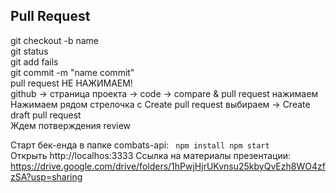 ## Pull Request
git checkout -b name <br>
git status <br>
git add fails <br>
git commit -m "name commit" <br>
pull request НЕ НАЖИМАЕМ! <br>
github -> страница проекта -> code -> compare & pull request нажимаем <br>
Нажимаем рядом стрелочка c  Create pull request выбираем -> Create draft pull request <br>
Ждем потверждения review

Старт бек-енда в папке combats-api:
<code>
  npm install
  npm start
</code>
Открыть http://localhos:3333
Ссылка на материалы презентации:
https://drive.google.com/drive/folders/1hPwjHjrUKvnsu25kbyQvEzh8WO4zfzSA?usp=sharing
